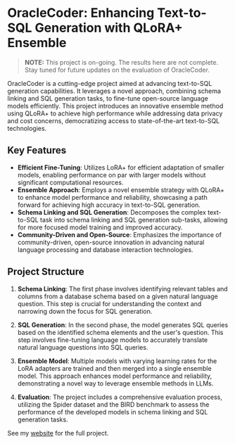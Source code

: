 # OracleCoder: Enhancing Text-to-SQL Generation with QLoRA+ Ensemble

> **NOTE:** This project is on-going. The results here are not complete. Stay tuned for future updates on the evaluation of OracleCoder.

OracleCoder is a cutting-edge project aimed at advancing text-to-SQL generation capabilities. It leverages a novel approach, combining schema linking and SQL generation tasks, to fine-tune open-source language models efficiently. This project introduces an innovative ensemble method using QLoRA+ to achieve high performance while addressing data privacy and cost concerns, democratizing access to state-of-the-art text-to-SQL technologies.

## Key Features

- **Efficient Fine-Tuning**: Utilizes LoRA+ for efficient adaptation of smaller models, enabling performance on par with larger models without significant computational resources.
- **Ensemble Approach**: Employs a novel ensemble strategy with QLoRA+ to enhance model performance and reliability, showcasing a path forward for achieving high accuracy in text-to-SQL generation.
- **Schema Linking and SQL Generation**: Decomposes the complex text-to-SQL task into schema linking and SQL generation sub-tasks, allowing for more focused model training and improved accuracy.
- **Community-Driven and Open-Source**: Emphasizes the importance of community-driven, open-source innovation in advancing natural language processing and database interaction technologies.

## Project Structure

1. **Schema Linking**: The first phase involves identifying relevant tables and columns from a database schema based on a given natural language question. This step is crucial for understanding the context and narrowing down the focus for SQL generation.

2. **SQL Generation**: In the second phase, the model generates SQL queries based on the identified schema elements and the user's question. This step involves fine-tuning language models to accurately translate natural language questions into SQL queries.

3. **Ensemble Model**: Multiple models with varying learning rates for the LoRA adapters are trained and then merged into a single ensemble model. This approach enhances model performance and reliability, demonstrating a novel way to leverage ensemble methods in LLMs.

4. **Evaluation**: The project includes a comprehensive evaluation process, utilizing the Spider dataset and the BIRD benchmark to assess the performance of the developed models in schema linking and SQL generation tasks.

See my [website](https://jordandeklerk.github.io/project/oraclecoder/) for the full project.
